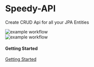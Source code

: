 # Speedy-API

Create CRUD Api for all your JPA Entities

![example workflow](https://github.com/silentsamurai/Speedy-API/actions/workflows/main.yml/badge.svg)
<BR>
![example workflow](https://github.com/silentsamurai/Speedy-API/actions/workflows/release.yml/badge.svg)

#### Getting Started

[Getting Started](https://silentsamurai.github.io/Speedy-API/#/getting-started)
